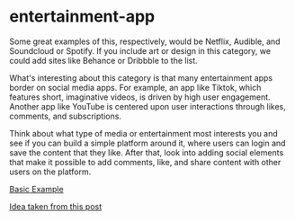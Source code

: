 # entertainment-app

Some great examples of this, respectively, would be Netflix, Audible, and Soundcloud or Spotify. If you include art or design in this category, we could add sites like Behance or Dribbble to the list.

What's interesting about this category is that many entertainment apps border on social media apps. For example, an app like Tiktok, which features short, imaginative videos, is driven by high user engagement. Another app like YouTube is centered upon user interactions through likes, comments, and subscriptions.

Think about what type of media or entertainment most interests you and see if you can build a simple platform around it, where users can login and save the content that they like. After that, look into adding social elements that make it possible to add comments, like, and share content with other users on the platform.

[Basic Example](https://www.freecodecamp.org/news/content/images/2020/01/social-media-cropped-min.gif)

[Idea taken from this post](https://www.freecodecamp.org/news/5-react-projects-you-need-in-your-portfolio/)
